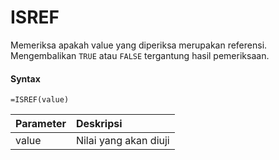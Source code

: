 # ISREF

Memeriksa apakah value yang diperiksa merupakan referensi. Mengembalikan `TRUE` atau `FALSE` tergantung hasil pemeriksaan.

#### Syntax

```text
=ISREF(value)
```

| Parameter | Deskripsi |
| :--- | :--- |
| value | Nilai yang akan diuji |